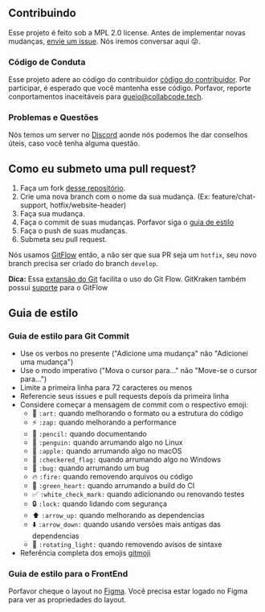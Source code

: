 ## Contribuindo

Esse projeto é feito sob a MPL 2.0 license. 
Antes de implementar novas mudanças, [envie um issue](https://github.com/CollabCodeTech/collabcodetraining-frontend/issues/new). Nós iremos conversar aqui :stuck_out_tongue_winking_eye:.

### Código de Conduta

Esse projeto adere ao código do contribuidor [código do contribuidor](CODE_OF_CONDUCT_PT.md). Por participar, é esperado que você mantenha esse código. Porfavor, reporte conportamentos inaceitáveis para [gueio@collabcode.tech](mailto:gueio@collabcode.tech).

### Problemas e Questões

Nós temos um server no [Discord](https://discord.gg/YeeEAYj) aonde nós podemos lhe dar conselhos úteis, caso você tenha alguma questão.

## Como eu submeto uma pull request?

1. Faça um fork [desse repositório](https://github.com/CollabCodeTech/collabcodetraining-frontend/fork).
2. Crie uma nova branch com o nome da sua mudança. (Ex: feature/chat-support, hotfix/website-header)
3. Faça sua mudança.
4. Faça o commit de suas mudanças. Porfavor siga o [guia de estilo](#styleguides)
5. Faça o push de suas mudanças.
6. Submeta seu pull request.

Nós usamos [GitFlow](https://nvie.com/posts/a-successful-git-branching-model/) então, a não ser que sua PR seja um `hotfix`, seu novo branch precisa ser criado do branch `develop`.

**Dica:** Essa [extansão do Git](https://github.com/nvie/gitflow) facilita o uso do Git Flow. GitKraken também possui [suporte](https://support.gitkraken.com/git-workflows-and-extensions/git-flow/) para o GitFlow

## Guia de estilo
### Guia de estilo para Git Commit

* Use os verbos no presente ("Adicione uma mudança" não "Adicionei uma mudança")
* Use o modo imperativo ("Mova o cursor para..." não "Move-se o cursor para...")
* Limite a primeira linha para 72 caracteres ou menos
* Referencie seus issues e pull requests depois da primeira linha
* Considere começar a mensagem de commit com o respectivo emoji:
    * :art: `:art:` quando melhorando o formato ou a estrutura do código
    * :zap: `:zap:` quando melhorando a performance
    * :pencil: `:pencil:` quando documentando
    * :penguin: `:penguin:` quando arrumando algo no Linux
    * :apple: `:apple:` quando arrumando algo no macOS
    * :checkered_flag: `:checkered_flag:` quando arrumando algo no Windows
    * :bug: `:bug:` quando arrumando um bug
    * :fire: `:fire:` quando removendo arquivos ou código
    * :green_heart: `:green_heart:` quando arrumando a build do CI
    * :white_check_mark: `:white_check_mark:` quando adicionando ou renovando testes
    * :lock: `:lock:` quando lidando com segurança
    * :arrow_up: `:arrow_up:` quando melhorando as dependencias
    * :arrow_down: `:arrow_down:` quando usando versões mais antigas das dependencias
    * :rotating_light: `:rotating_light:` quando removendo avisos de sintaxe
* Referência completa dos emojis [gitmoji](https://gitmoji.carloscuesta.me/)

### Guia de estilo para o FrontEnd

Porfavor cheque o layout no [Figma](https://www.figma.com/file/gL5DC1W2R9zhfCRRXAjJGn/CollabWorld.training?node-id=1%3A384). Você precisa estar logado no Figma para ver as propriedades do layout.
